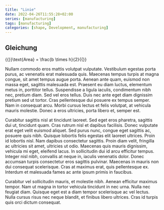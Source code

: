 ```yaml
---
title: "Linie"
date: 2022-04-26T11:55:28+02:00
series: [manufacturing]
tags: [manufacturing]
categories: [shape, Development, manufacturing]
---
```


Gleichung
--------

{{<latex>}}\text{Area} = \frac{b \times h}{2}{{</latex>}}


Nullam commodo eros mattis volutpat vulputate. Vestibulum egestas porta purus, ac venenatis erat malesuada quis. Maecenas tempus turpis at magna congue, sit amet tempus augue porta. Aenean ante quam, euismod non massa eget, sagittis malesuada est. Praesent eu diam luctus, elementum metus in, porttitor tellus. Suspendisse a ligula iaculis, condimentum nibh nec, pretium diam. Sed vel eros tellus. Duis nec ante eget diam dignissim pretium sed ut tortor. Cras pellentesque dui posuere ex tempus semper. Nam in consequat arcu. Morbi cursus lectus et felis volutpat, at vehicula mauris molestie. Donec a eros ultricies, porta libero et, semper est.

Curabitur sagittis nisl at tincidunt laoreet. Sed eget eros pharetra, sagittis dui ut, tincidunt quam. Cras rutrum nisl et dapibus facilisis. Donec vulputate erat eget velit euismod aliquet. Sed purus nunc, congue eget sagittis ac, posuere quis nibh. Quisque lobortis felis egestas elit laoreet ultrices. Proin id lobortis nisl. Nam dapibus consectetur sagittis. Proin diam velit, fringilla ac ultricies sit amet, ultricies ut odio. Maecenas quis mauris dignissim, vehicula mi eget, eleifend lacus. In sollicitudin dui id arcu efficitur tempus. Integer nisl nibh, convallis at neque in, iaculis venenatis dolor. Donec accumsan turpis consectetur eros sagittis pulvinar. Maecenas in mauris non dui consequat scelerisque. Cras at maximus erat, quis pellentesque ex. Interdum et malesuada fames ac ante ipsum primis in faucibus.

Curabitur vel sollicitudin mauris, et molestie nibh. Aenean efficitur maximus tempor. Nam ut magna in tortor vehicula tincidunt in nec urna. Nulla nec feugiat diam. Quisque eget est a diam tempor scelerisque ac vel lectus. Nulla cursus risus nec neque blandit, et finibus libero ultrices. Cras id turpis quis orci dictum consequat.